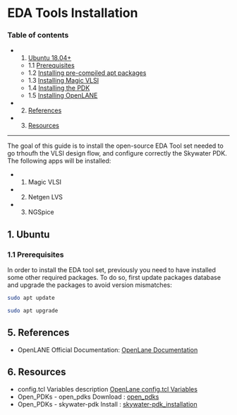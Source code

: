 # EDA Tools Installation

### Table of contents

-	1. [Ubuntu 18.04+]() 
	-	1.1 [Prerequisites]()
	-	1.2 [Installing pre-compiled apt packages]()
	-	1.3 [Installing Magic VLSI]()
	-	1.4 [Installing the PDK]()
	-	1.5 [Installing OpenLANE]()
	
	
-	2. [References](https://gitlab.com/SaredAbcar/caravel_user_project_joc/-/tree/main/#5-references)
-	3. [Resources](https://gitlab.com/SaredAbcar/caravel_user_project_joc/-/tree/main/#6-resources)
--------
The goal of this guide is to install the open-source EDA Tool set needed to go trhoufh the VLSI design flow, and configure correctly the Skywater PDK. 
The following apps will be installed:
-	1. Magic VLSI
-	2. Netgen LVS
-	3. NGSpice

## 1. Ubuntu

### 1.1 Prerequisites
In order to install the EDA tool set, previously you need to have installed some other required packages. To do so, first update packages database and upgrade the packages to avoid version mismatches:
```sh
sudo apt update
```

```sh
sudo apt upgrade
```

## 5. References
- OpenLANE Official Documentation: [OpenLane Documentation](https://openlane.readthedocs.io/en/latest/reference/index.html)

## 6. Resources

- config.tcl Variables description [OpenLane config.tcl Variables](https://openlane.readthedocs.io/en/rtfd_fix/configuration/README.html)
- Open_PDKs - open_pdks Download : [open_pdks](http://opencircuitdesign.com/open_pdks/)
- Open_PDKs - skywater-pdk Install : [skywater-pdk_installation](http://opencircuitdesign.com/open_pdks/)

